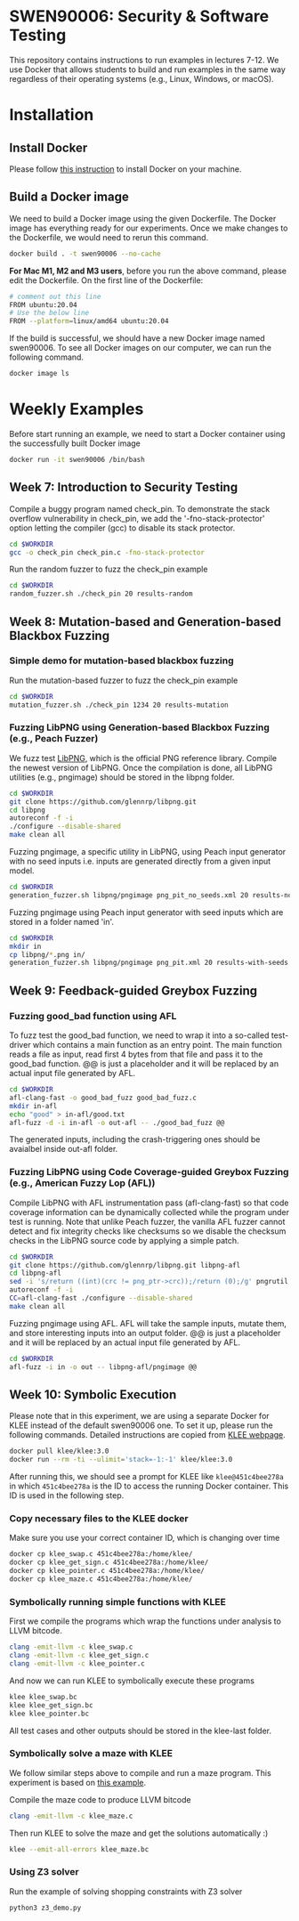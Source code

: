 # SWEN90006: Security & Software Testing

This repository contains instructions to run examples in lectures 7-12. We use Docker that allows students to build and run examples in the same way regardless of their operating systems (e.g., Linux, Windows, or macOS).

# Installation

## Install Docker

Please follow [this instruction](https://docs.docker.com/get-docker/) to install Docker on your machine.

## Build a Docker image


We need to build a Docker image using the given Dockerfile. The Docker image has everything ready for our experiments. Once we make changes to the Dockerfile, we would need to rerun this command.
```bash
docker build . -t swen90006 --no-cache
```

**For Mac M1, M2 and M3 users**, before you run the above command, please edit the Dockerfile. On the first line of the Dockerfile: 

```bash
# comment out this line
FROM ubuntu:20.04
# Use the below line
FROM --platform=linux/amd64 ubuntu:20.04 
```


If the build is successful, we should have a new Docker image named swen90006. To see all Docker images on our computer, we can run the following command.
```bash
docker image ls
```

# Weekly Examples

Before start running an example, we need to start a Docker container using the successfully built Docker image
```bash
docker run -it swen90006 /bin/bash
```

## Week 7: Introduction to Security Testing
Compile a buggy program named check_pin. To demonstrate the stack overflow vulnerability in check_pin, we add the '-fno-stack-protector' option letting the compiler (gcc) to disable its stack protector.
```bash
cd $WORKDIR
gcc -o check_pin check_pin.c -fno-stack-protector
```

Run the random fuzzer to fuzz the check_pin example
```bash
cd $WORKDIR
random_fuzzer.sh ./check_pin 20 results-random
```

## Week 8: Mutation-based and Generation-based Blackbox Fuzzing

### Simple demo for mutation-based blackbox fuzzing
Run the mutation-based fuzzer to fuzz the check_pin example
```bash
cd $WORKDIR
mutation_fuzzer.sh ./check_pin 1234 20 results-mutation
```

### Fuzzing LibPNG using Generation-based Blackbox Fuzzing (e.g., Peach Fuzzer)
We fuzz test [LibPNG](http://www.libpng.org/pub/png/libpng.html), which is the official PNG reference library.
Compile the newest version of LibPNG. Once the compilation is done, all LibPNG utilities (e.g., pngimage) should be stored in the libpng folder.

```bash
cd $WORKDIR
git clone https://github.com/glennrp/libpng.git 
cd libpng
autoreconf -f -i
./configure --disable-shared
make clean all
```

Fuzzing pngimage, a specific utility in LibPNG, using Peach input generator with no seed inputs i.e. inputs are generated directly from a given input model.
```bash
cd $WORKDIR
generation_fuzzer.sh libpng/pngimage png_pit_no_seeds.xml 20 results-no-seeds
```

Fuzzing pngimage using Peach input generator with seed inputs which are stored in a folder named 'in'.
```bash
cd $WORKDIR
mkdir in
cp libpng/*.png in/
generation_fuzzer.sh libpng/pngimage png_pit.xml 20 results-with-seeds
```

## Week 9: Feedback-guided Greybox Fuzzing

### Fuzzing good_bad function using AFL

To fuzz test the good_bad function, we need to wrap it into a so-called test-driver which contains a main function as an entry point. The main function reads a file as input, read first 4 bytes from that file and pass it to the good_bad function. @@ is just a placeholder and it will be replaced by an actual input file generated by AFL.

```bash
cd $WORKDIR
afl-clang-fast -o good_bad_fuzz good_bad_fuzz.c
mkdir in-afl
echo "good" > in-afl/good.txt
afl-fuzz -d -i in-afl -o out-afl -- ./good_bad_fuzz @@
```

The generated inputs, including the crash-triggering ones should be avaialbel inside out-afl folder.

### Fuzzing LibPNG using Code Coverage-guided Greybox Fuzzing (e.g., American Fuzzy Lop (AFL))
Compile LibPNG with AFL instrumentation pass (afl-clang-fast) so that code coverage information can be dynamically collected while the program under test is running. Note that unlike Peach fuzzer, the vanilla AFL fuzzer cannot detect and fix integrity checks like checksums so we disable the checksum checks in the LibPNG source code by applying a simple patch.

```bash
cd $WORKDIR
git clone https://github.com/glennrp/libpng.git libpng-afl
cd libpng-afl
sed -i 's/return ((int)(crc != png_ptr->crc));/return (0);/g' pngrutil.c
autoreconf -f -i
CC=afl-clang-fast ./configure --disable-shared
make clean all
```

Fuzzing pngimage using AFL. AFL will take the sample inputs, mutate them, and store interesting inputs into an output folder. @@ is just a placeholder and it will be replaced by an actual input file generated by AFL.
```bash
cd $WORKDIR
afl-fuzz -i in -o out -- libpng-afl/pngimage @@
```

## Week 10: Symbolic Execution

Please note that in this experiment, we are using a separate Docker for KLEE instead of the default swen90006 one. To set it up, please run the following commands. Detailed instructions are copied from [KLEE webpage](https://klee-se.org/docker/).

```bash
docker pull klee/klee:3.0
docker run --rm -ti --ulimit='stack=-1:-1' klee/klee:3.0
```
After running this, we should see a prompt for KLEE like `klee@451c4bee278a` in which `451c4bee278a` is the ID to access the running Docker container. This ID is used in the following step.

### Copy necessary files to the KLEE docker
Make sure you use your correct container ID, which is changing over time
```bash
docker cp klee_swap.c 451c4bee278a:/home/klee/
docker cp klee_get_sign.c 451c4bee278a:/home/klee/
docker cp klee_pointer.c 451c4bee278a:/home/klee/
docker cp klee_maze.c 451c4bee278a:/home/klee/
```
### Symbolically running simple functions with KLEE
First we compile the programs which wrap the functions under analysis to LLVM bitcode.
```bash
clang -emit-llvm -c klee_swap.c
clang -emit-llvm -c klee_get_sign.c
clang -emit-llvm -c klee_pointer.c
```
And now we can run KLEE to symbolically execute these programs
```bash
klee klee_swap.bc
klee klee_get_sign.bc
klee klee_pointer.bc
```
All test cases and other outputs should be stored in the klee-last folder.

### Symbolically solve a maze with KLEE
We follow similar steps above to compile and run a maze program. This experiment is based on [this example](https://feliam.wordpress.com/2010/10/07/the-symbolic-maze/).

Compile the maze code to produce LLVM bitcode
```bash
clang -emit-llvm -c klee_maze.c
```

Then run KLEE to solve the maze and get the solutions automatically :)
```bash
klee --emit-all-errors klee_maze.bc
```

### Using Z3 solver
Run the example of solving shopping constraints with Z3 solver
```bash
python3 z3_demo.py
```

